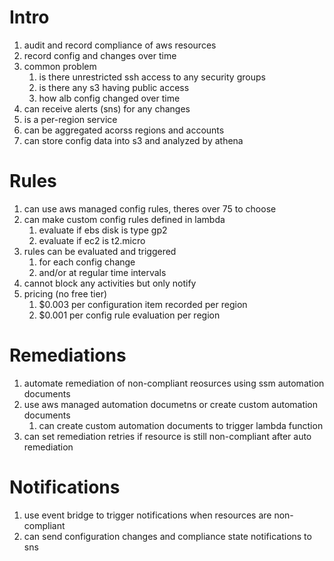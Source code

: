 # Intro
1. audit and record compliance of aws resources
1. record config and changes over time
1. common problem
    1. is there unrestricted ssh access to any security groups
    1. is there any s3 having public access
    1. how alb config changed over time
1. can receive alerts (sns) for any changes
1. is a per-region service
1. can be aggregated acorss regions and accounts
1. can store config data into s3 and analyzed by athena

# Rules
1. can use aws managed config rules, theres over 75 to choose
1. can make custom config rules defined in lambda
    1. evaluate if ebs disk is type gp2
    1. evaluate if ec2 is t2.micro
1. rules can be evaluated and triggered
    1. for each config change
    1. and/or at regular time intervals
1. cannot block any activities but only notify
1. pricing (no free tier) 
    1. $0.003 per configuration item recorded per region
    1. $0.001 per config rule evaluation per region

# Remediations
1. automate remediation of non-compliant reosurces using ssm automation documents
1. use aws managed automation documetns or create custom automation documents
    1. can create custom automation documents to trigger lambda function
1. can set remediation retries if resource is still non-compliant after auto remediation

# Notifications
1. use event bridge to trigger notifications when resources are non-compliant
1. can send configuration changes and compliance state notifications to sns

